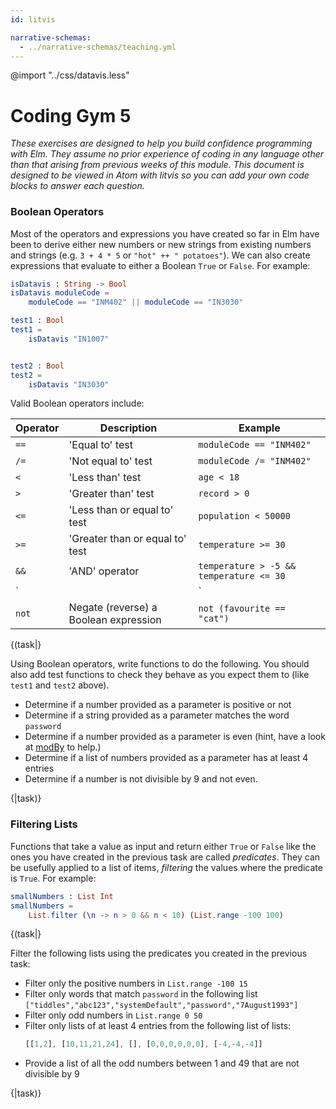 ```yaml
---
id: litvis

narrative-schemas:
  - ../narrative-schemas/teaching.yml
---
```


@import "../css/datavis.less"

<!-- Everything above this line should probably be left untouched. -->

# Coding Gym 5

_These exercises are designed to help you build confidence programming with Elm. They assume no prior experience of coding in any language other than that arising from previous weeks of this module. This document is designed to be viewed in Atom with litvis so you can add your own code blocks to answer each question._

### Boolean Operators

Most of the operators and expressions you have created so far in Elm have been to derive either new numbers or new strings from existing numbers and strings (e.g. `3 + 4 * 5` or `"hot" ++ " potatoes"`). We can also create expressions that evaluate to either a Boolean `True` or `False`. For example:

```elm {l}
isDatavis : String -> Bool
isDatavis moduleCode =
    moduleCode == "INM402" || moduleCode == "IN3030"
```

```elm {l r}
test1 : Bool
test1 =
    isDatavis "IN1007"


test2 : Bool
test2 =
    isDatavis "IN3030"
```

Valid Boolean operators include:

| Operator | Description                           | Example                                            |
| -------- | ------------------------------------- | -------------------------------------------------- |
| `==`     | 'Equal to' test                       | `moduleCode == "INM402"`                           |
| `/=`     | 'Not equal to' test                   | `moduleCode /= "INM402"`                           |
| `<`      | 'Less than' test                      | `age < 18`                                         |
| `>`      | 'Greater than' test                   | `record > 0`                                       |
| `<=`     | 'Less than or equal to' test          | `population < 50000`                               |
| `>=`     | 'Greater than or equal to' test       | `temperature >= 30`                                |
| `&&`     | 'AND' operator                        | `temperature > -5 && temperature <= 30`            |
| `||`     | 'OR' operator                         | `moduleCode == "INM402" || moduleCode == |IN3030"` |
| `not`    | Negate (reverse) a Boolean expression | `not (favourite == "cat")`                         |

{(task|}

Using Boolean operators, write functions to do the following. You should also add test functions to check they behave as you expect them to (like `test1` and `test2` above).

- Determine if a number provided as a parameter is positive or not
- Determine if a string provided as a parameter matches the word `password`
- Determine if a number provided as a parameter is even (hint, have a look at [modBy](https://package.elm-lang.org/packages/elm/core/latest/Basics#modBy) to help.)
- Determine if a list of numbers provided as a parameter has at least 4 entries
- Determine if a number is not divisible by 9 and not even.

{|task)}

### Filtering Lists

Functions that take a value as input and return either `True` or `False` like the ones you have created in the previous task are called _predicates_. They can be usefully applied to a list of items, _filtering_ the values where the predicate is `True`. For example:

```elm {l r}
smallNumbers : List Int
smallNumbers =
    List.filter (\n -> n > 0 && n < 10) (List.range -100 100)
```

{(task|}

Filter the following lists using the predicates you created in the previous task:

- Filter only the positive numbers in `List.range -100 15`
- Filter only words that match `password` in the following list `["tiddles","abc123","systemDefault","password","7August1993"]`
- Filter only odd numbers in `List.range 0 50`
- Filter only lists of at least 4 entries from the following list of lists:
  ```elm
  [[1,2], [10,11,21,24], [], [0,0,0,0,0,0], [-4,-4,-4]]
  ```
- Provide a list of all the odd numbers between 1 and 49 that are not divisible by 9

{|task)}
